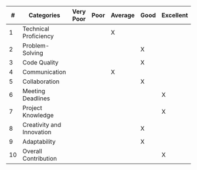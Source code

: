 | # | Categories                        | Very Poor | Poor | Average | Good | Excellent |
|---|-----------------------------------|-----------|------|---------|------|-----------|
| 1 | Technical Proficiency             |           |      |   X     |      |           |
| 2 | Problem-Solving                   |           |      |         |  X   |           |
| 3 | Code Quality                      |           |      |         |  X   |           |
| 4 | Communication                     |           |      |   X     |      |           |
| 5 | Collaboration                     |           |      |         |  X   |           |
| 6 | Meeting Deadlines                 |           |      |         |      |     X     |
| 7 | Project Knowledge                 |           |      |         |      |     X     |
| 8 | Creativity and Innovation         |           |      |         |  X   |           |
| 9 | Adaptability                      |           |      |         |  X   |           |
|10 | Overall Contribution              |           |      |         |      |     X     |
